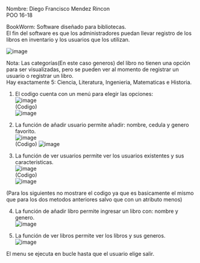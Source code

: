 Nombre: Diego Francisco Mendez Rincon  
POO 16-18  
  
BookWorm: Software diseñado para bibliotecas.  
El fin del software es que los administradores puedan llevar registro de los libros en inventario y los usuarios que los utilizan.  
  
![image](https://github.com/user-attachments/assets/60edafc8-5b17-4ad1-acb2-6d2fcbb7abc8)  
  
Nota: Las categorías(En este caso generos) del libro no tienen una opción para ser visualizadas, pero se pueden ver al momento de registrar un usuario o registrar un libro.  
Hay exactamente 5: Ciencia, Literatura, Ingenieria, Matematicas e Historia.  
  
1. El codigo cuenta con un menú para elegir las opciones:  
![image](https://github.com/user-attachments/assets/b15c8cc0-7094-4c00-9ecf-9d04b889575f)  
(Codigo)  
![image](https://github.com/user-attachments/assets/9b644f7c-2a50-4373-a860-6d483b3b8dcf)  
  
2. La función de añadir usuario permite añadir: nombre, cedula y genero favorito.  
![image](https://github.com/user-attachments/assets/144476e9-7936-4713-b9d0-406c29aa9405)  
(Codigo)
![image](https://github.com/user-attachments/assets/77225b1d-13aa-4a9f-b06c-8b0f73cef3a9)  
  
3. La función de ver usuarios permite ver los usuarios existentes y sus caracteristicas.  
![image](https://github.com/user-attachments/assets/d5b7bc11-798c-4a38-9926-8f29378ab2d9)  
(Codigo)  
![image](https://github.com/user-attachments/assets/f1eeab6a-b9e0-4f14-bc90-cbf31df3719e)  
  
(Para los siguientes no mostrare el codigo ya que es basicamente el mismo que para los dos metodos anteriores salvo que con un atributo menos)  
  
4. La función de añadir libro permite ingresar un libro con: nombre y genero.  
![image](https://github.com/user-attachments/assets/a0d93da6-e0e7-4a4a-aa2d-f32549cfbb44)
  
5. La función de ver libros permite ver los libros y sus generos.  
![image](https://github.com/user-attachments/assets/218cb37c-8621-4c47-afef-1537646e7918)  
  
El menu se ejecuta en bucle hasta que el usuario elige salir.  

